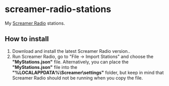 # screamer-radio-stations

My [Screamer Radio](https://www.screamer-radio.com/) stations.

## How to install

1. Download and install the latest Screamer Radio version..
2. Run Screamer Radio, go to "File → Import Stations" and choose the **"MyStations.json"** file. Alternatively, you can place the **"MyStations.json"** file into the **"%LOCALAPPDATA%\Screamer\settings\"** folder, but keep in mind that Screamer Radio should not be running when you copy the file.
